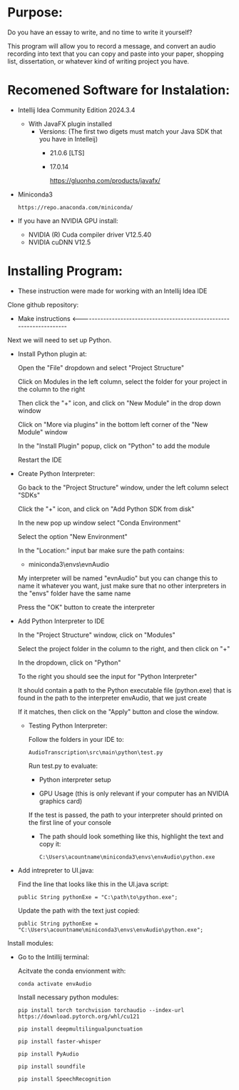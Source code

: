 # Purpose:

Do you have an essay to write, and no time to write it yourself?

This program will allow you to record a message, and convert an audio recording into text that you can copy and paste into your paper, shopping list, dissertation, or whatever kind of writing project you have.


# Recomened Software for Instalation:

- Intellij Idea Community Edition 2024.3.4
  - With JavaFX plugin installed
    - Versions: (The first two digets must match your Java SDK that you have in Intelleij)
      - 21.0.6 [LTS]
      - 17.0.14

        https://gluonhq.com/products/javafx/

- Miniconda3

      https://repo.anaconda.com/miniconda/

- If you have an NVIDIA GPU install:
  - NVIDIA (R) Cuda compiler driver V12.5.40
  - NVIDIA cuDNN V12.5


# Installing Program:

- These instruction were made for working with an Intellij Idea IDE 

Clone github repository:

  * Make instructions <---------------------------------------------------------------------

Next we will need to set up Python.

- Install Python plugin at:

  Open the "File" dropdown and select "Project Structure"

  Click on Modules in the left column, select the folder for your project in the column to the right

  Then click the "+" icon, and click on "New Module" in the drop down window

  Click on "More via plugins" in the bottom left corner of the "New Module" window

  In the "Install Plugin" popup, click on "Python" to add the module

  Restart the IDE

- Create Python Interpreter:

  Go back to the "Project Structure" window, under the left column select "SDKs"

  Click the "+" icon, and click on "Add Python SDK from disk"

  In the new pop up window select "Conda Environment"

  Select the option "New Environment"

  In the "Location:" input bar make sure the path contains: 

  - miniconda3\envs\evnAudio
  
  My interpreter will be named "evnAudio" but you can change this to name it whatever you want, just make sure that no other interpreters in the "envs" folder have the same name

  Press the "OK" button to create the interpreter

- Add Python Interpreter to IDE

  In the "Project Structure" window, click on "Modules"

  Select the project folder in the column to the right, and then click on "+"

  In the dropdown, click on "Python"

  To the right you should see the input for "Python Interpreter"

  It should contain a path to the Python executable file (python.exe) that is found in the path to the interpreter envAudio, that we just create

  If it matches, then click on the "Apply" button and close the window.

  - Testing Python Interpreter:

    Follow the folders in your IDE to:

        AudioTranscription\src\main\python\test.py

    Run test.py to evaluate:

    - Python interpreter setup
      
    - GPU Usage (this is only relevant if your computer has an NVIDIA graphics card)

    If the test is passed, the path to your interpreter should printed on the first line of your console

    - The path should look something like this, highlight the text and copy it:

          C:\Users\acountname\miniconda3\envs\envAudio\python.exe

- Add intrepreter to UI.java:

  Find the line that looks like this in the UI.java script:

      public String pythonExe = "C:\path\to\python.exe";

  Update the path with the text just copied:

      public String pythonExe = "C:\Users\acountname\miniconda3\envs\envAudio\python.exe";

Install modules:

- Go to the Intillij terminal:

  Acitvate the conda envionment with:

      conda activate envAudio

  Install necessary python modules:

      pip install torch torchvision torchaudio --index-url https://download.pytorch.org/whl/cu121

      pip install deepmultilingualpunctuation

      pip install faster-whisper

      pip install PyAudio

      pip install soundfile

      pip install SpeechRecognition
